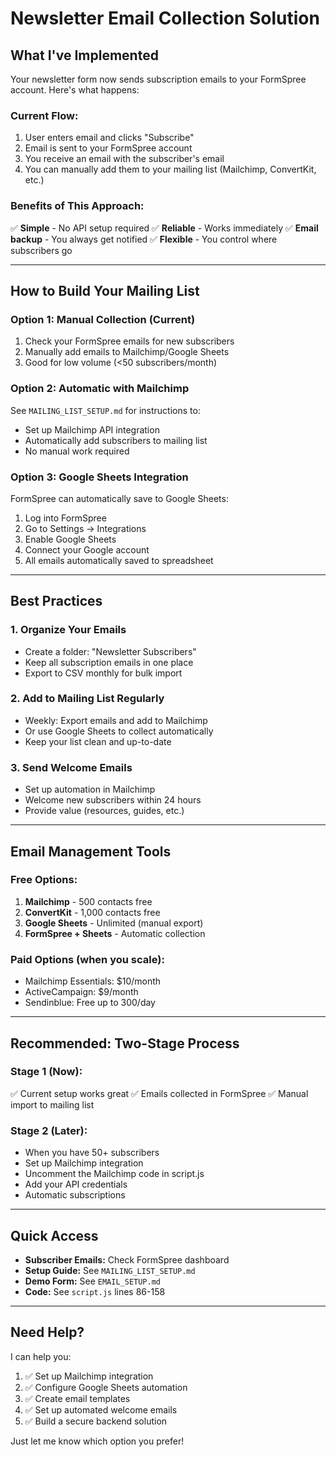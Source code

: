 # Newsletter Email Collection Solution

## What I've Implemented

Your newsletter form now sends subscription emails to your FormSpree account. Here's what happens:

### Current Flow:
1. User enters email and clicks "Subscribe"
2. Email is sent to your FormSpree account
3. You receive an email with the subscriber's email
4. You can manually add them to your mailing list (Mailchimp, ConvertKit, etc.)

### Benefits of This Approach:
✅ **Simple** - No API setup required
✅ **Reliable** - Works immediately
✅ **Email backup** - You always get notified
✅ **Flexible** - You control where subscribers go

---

## How to Build Your Mailing List

### Option 1: Manual Collection (Current)
1. Check your FormSpree emails for new subscribers
2. Manually add emails to Mailchimp/Google Sheets
3. Good for low volume (<50 subscribers/month)

### Option 2: Automatic with Mailchimp
See `MAILING_LIST_SETUP.md` for instructions to:
- Set up Mailchimp API integration
- Automatically add subscribers to mailing list
- No manual work required

### Option 3: Google Sheets Integration
FormSpree can automatically save to Google Sheets:
1. Log into FormSpree
2. Go to Settings → Integrations
3. Enable Google Sheets
4. Connect your Google account
5. All emails automatically saved to spreadsheet

---

## Best Practices

### 1. Organize Your Emails
- Create a folder: "Newsletter Subscribers"
- Keep all subscription emails in one place
- Export to CSV monthly for bulk import

### 2. Add to Mailing List Regularly
- Weekly: Export emails and add to Mailchimp
- Or use Google Sheets to collect automatically
- Keep your list clean and up-to-date

### 3. Send Welcome Emails
- Set up automation in Mailchimp
- Welcome new subscribers within 24 hours
- Provide value (resources, guides, etc.)

---

## Email Management Tools

### Free Options:
1. **Mailchimp** - 500 contacts free
2. **ConvertKit** - 1,000 contacts free
3. **Google Sheets** - Unlimited (manual export)
4. **FormSpree + Sheets** - Automatic collection

### Paid Options (when you scale):
- Mailchimp Essentials: $10/month
- ActiveCampaign: $9/month
- Sendinblue: Free up to 300/day

---

## Recommended: Two-Stage Process

### Stage 1 (Now):
✅ Current setup works great
✅ Emails collected in FormSpree
✅ Manual import to mailing list

### Stage 2 (Later):
- When you have 50+ subscribers
- Set up Mailchimp integration
- Uncomment the Mailchimp code in script.js
- Add your API credentials
- Automatic subscriptions

---

## Quick Access

- **Subscriber Emails:** Check FormSpree dashboard
- **Setup Guide:** See `MAILING_LIST_SETUP.md`
- **Demo Form:** See `EMAIL_SETUP.md`
- **Code:** See `script.js` lines 86-158

---

## Need Help?

I can help you:
1. ✅ Set up Mailchimp integration
2. ✅ Configure Google Sheets automation
3. ✅ Create email templates
4. ✅ Set up automated welcome emails
5. ✅ Build a secure backend solution

Just let me know which option you prefer!

